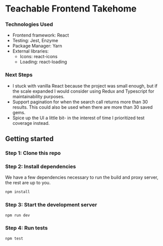 # Teachable Frontend Takehome

### Technologies Used

* Frontend framework: React
* Testing: Jest, Enzyme
* Package Manager: Yarn
* External libraries:
  * Icons: react-icons
  * Loading: react-loading

### Next Steps
* I stuck with vanilla React because the project was small enough, but if the scale expanded I would consider using Redux and Typescript for maintainability purposes.
* Support pagination for when the search call returns more than 30 results. This could also be used when there are more than 30 saved gems.
* Spice up the UI a little bit- in the interest of time I prioritized test coverage instead.

## Getting started

### Step 1: Clone this repo

### Step 2: Install dependencies

We have a few dependencies necessary to run the build and proxy server, the rest are up to you.

```bash
npm install
```

### Step 3: Start the development server

```bash
npm run dev
```

### Step 4: Run tests

```bash
npm test
```